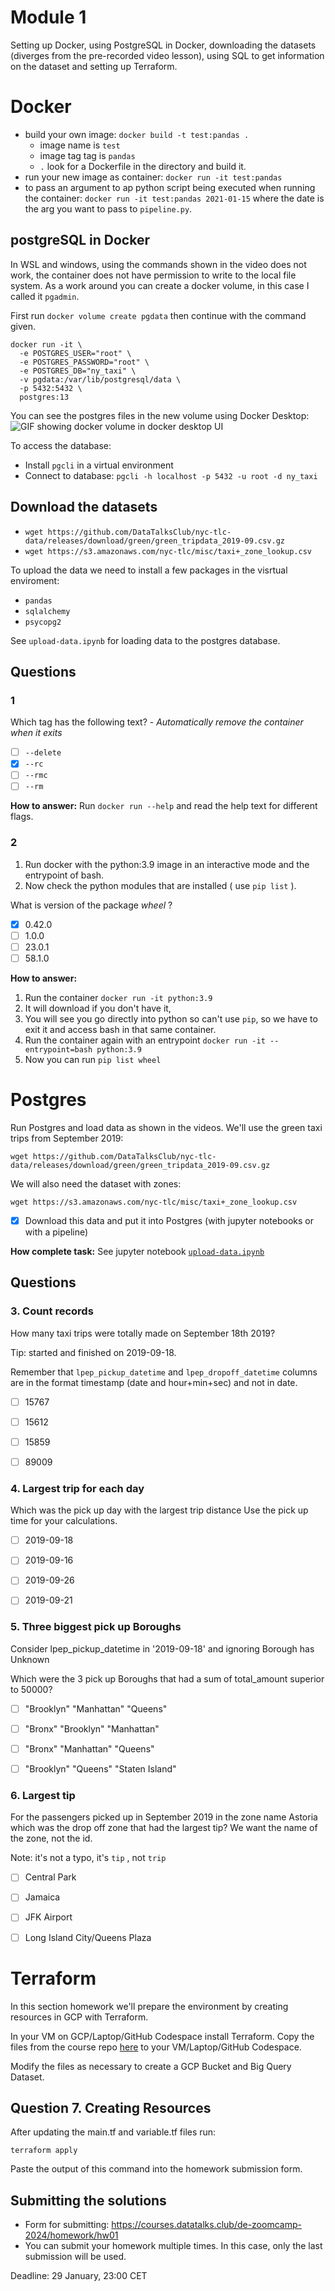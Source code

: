 # Module 1

Setting up Docker, using PostgreSQL in Docker, downloading the datasets (diverges from the pre-recorded video lesson), using SQL to get information on the dataset and setting up Terraform.

# Docker
- build your own image: `docker build -t test:pandas .` 
  - image name is `test`
  - image tag tag is `pandas`
  - `.` look for a Dockerfile in the directory and build it.
- run your new image as container: `docker run -it test:pandas`
- to pass an argument to ap python script being executed when running the container: `docker run -it test:pandas 2021-01-15` where the date is the arg you want to pass to `pipeline.py`.

## postgreSQL in Docker
In WSL and windows, using the commands shown in the video does not work, the container does not have permission to write to the local file system. As a work around you can create a docker volume, in this case I called it `pgadmin`.

First run `docker volume create pgdata` then continue with the command given.

```
docker run -it \
  -e POSTGRES_USER="root" \
  -e POSTGRES_PASSWORD="root" \
  -e POSTGRES_DB="ny_taxi" \
  -v pgdata:/var/lib/postgresql/data \
  -p 5432:5432 \
  postgres:13
```

You can see the postgres files in the new volume using Docker Desktop:
![GIF showing docker volume in docker desktop UI](./imgs/docker-volume.gif)

To access the database:
- Install `pgcli` in a virtual environment
- Connect to database: `pgcli -h localhost -p 5432 -u root -d ny_taxi`

## Download the datasets
- `wget https://github.com/DataTalksClub/nyc-tlc-data/releases/download/green/green_tripdata_2019-09.csv.gz`
- `wget https://s3.amazonaws.com/nyc-tlc/misc/taxi+_zone_lookup.csv`

To upload the data we need to install a few packages in the visrtual enviroment:
- `pandas`
- `sqlalchemy`
- `psycopg2`

See `upload-data.ipynb` for loading data to the postgres database.


## Questions

### 1
Which tag has the following text? - *Automatically remove the container when it exits* 

- [ ] `--delete`
- [x] `--rc`
- [ ] `--rmc`
- [ ] `--rm`

**How to answer:** Run `docker run --help` and read the help text for different flags.

### 2
1. Run docker with the python:3.9 image in an interactive mode and the entrypoint of bash.
2. Now check the python modules that are installed ( use ```pip list``` ). 

What is version of the package *wheel* ?

- [x] 0.42.0
- [ ] 1.0.0
- [ ] 23.0.1
- [ ] 58.1.0

**How to answer:** 
1. Run the container `docker run -it python:3.9` 
2. It will download if you don't have it, 
3. You will see you go directly into python so can't use `pip`, so we have to exit it and access bash in that same container.
4. Run the container again with an entrypoint `docker run -it --entrypoint=bash python:3.9`
5. Now you can run `pip list wheel`

# Postgres

Run Postgres and load data as shown in the videos.
We'll use the green taxi trips from September 2019:

```wget https://github.com/DataTalksClub/nyc-tlc-data/releases/download/green/green_tripdata_2019-09.csv.gz```

We will also need the dataset with zones:

```wget https://s3.amazonaws.com/nyc-tlc/misc/taxi+_zone_lookup.csv```

- [x] Download this data and put it into Postgres (with jupyter notebooks or with a pipeline)

**How complete task:** 
See jupyter notebook [`upload-data.ipynb`](../1_intro_prereqs/code/upload-data.ipynb)

## Questions 

### 3. Count records 

How many taxi trips were totally made on September 18th 2019?

Tip: started and finished on 2019-09-18. 

Remember that `lpep_pickup_datetime` and `lpep_dropoff_datetime` columns are in the format timestamp (date and hour+min+sec) and not in date.

- [ ] 15767
- [ ] 15612
- [ ] 15859
- [ ] 89009


### 4. Largest trip for each day

Which was the pick up day with the largest trip distance
Use the pick up time for your calculations.

- [ ] 2019-09-18
- [ ] 2019-09-16
- [ ] 2019-09-26
- [ ] 2019-09-21


### 5. Three biggest pick up Boroughs

Consider lpep_pickup_datetime in '2019-09-18' and ignoring Borough has Unknown

Which were the 3 pick up Boroughs that had a sum of total_amount superior to 50000?
 
- [ ] "Brooklyn" "Manhattan" "Queens"
- [ ] "Bronx" "Brooklyn" "Manhattan"
- [ ] "Bronx" "Manhattan" "Queens" 
- [ ] "Brooklyn" "Queens" "Staten Island"


### 6. Largest tip

For the passengers picked up in September 2019 in the zone name Astoria which was the drop off zone that had the largest tip?
We want the name of the zone, not the id.

Note: it's not a typo, it's `tip` , not `trip`

- [ ] Central Park
- [ ] Jamaica
- [ ] JFK Airport
- [ ] Long Island City/Queens Plaza


# Terraform

In this section homework we'll prepare the environment by creating resources in GCP with Terraform.

In your VM on GCP/Laptop/GitHub Codespace install Terraform. 
Copy the files from the course repo
[here](https://github.com/DataTalksClub/data-engineering-zoomcamp/tree/main/01-docker-terraform/1_terraform_gcp/terraform) to your VM/Laptop/GitHub Codespace.

Modify the files as necessary to create a GCP Bucket and Big Query Dataset.


## Question 7. Creating Resources

After updating the main.tf and variable.tf files run:

```
terraform apply
```

Paste the output of this command into the homework submission form.


## Submitting the solutions

* Form for submitting: https://courses.datatalks.club/de-zoomcamp-2024/homework/hw01
* You can submit your homework multiple times. In this case, only the last submission will be used. 

Deadline: 29 January, 23:00 CET